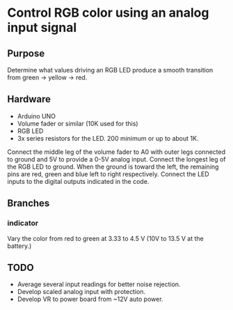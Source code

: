 # Control RGB color using an analog input signal

## Purpose

Determine what values driving an RGB LED produce a smooth transition from green -> yellow -> red.

## Hardware

* Arduino UNO
* Volume fader or similar (10K used for this)
* RGB LED
* 3x series resistors for the LED. 200 minimum or up to about 1K.

Connect the middle leg of the volume fader to A0 with outer legs connected to ground and 5V to provide a 0-5V analog input.
Connect the longest leg of the RGB LED to ground. When the ground is toward the left, the remaining pins are red, green and blue left to right respectively. Connect the LED inputs to the digital outputs indicated in the code.
 
## Branches

### indicator

Vary the color from red to green at 3.33 to 4.5 V (10V to 13.5 V at the battery.)

## TODO

* Average several input readings for better noise rejection.
* Develop scaled analog input with protection.
* Develop VR to power board from ~12V auto power.